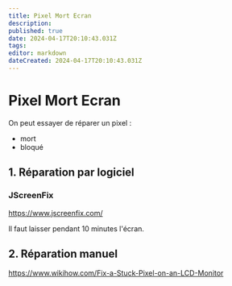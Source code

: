 ```yaml
---
title: Pixel Mort Ecran
description: 
published: true
date: 2024-04-17T20:10:43.031Z
tags: 
editor: markdown
dateCreated: 2024-04-17T20:10:43.031Z
---
```


# Pixel Mort Ecran

On peut essayer de réparer un pixel :
- mort
- bloqué

## 1. Réparation par logiciel

### JScreenFix

<https://www.jscreenfix.com/>

Il faut laisser pendant 10 minutes l'écran.

## 2. Réparation manuel

<https://www.wikihow.com/Fix-a-Stuck-Pixel-on-an-LCD-Monitor>
